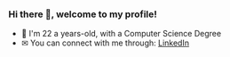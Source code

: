 ### Hi there 👋, welcome to my profile!

- 👤 I'm 22 a years-old, with a Computer Science Degree 
- ✉ You can connect with me through: [LinkedIn](https://www.linkedin.com/in/hpenap/)

<!--
**hpenapp/hpenapp** is a ✨ _special_ ✨ repository because its `README.md` (this file) appears on your GitHub profile.

Here are some ideas to get you started:

- 🔭 I’m currently working on ...
- 🌱 I’m currently learning ...
- 👯 I’m looking to collaborate on ...
- 🤔 I’m looking for help with ...
- 💬 Ask me about ...
- 📫 How to reach me: ...
- 😄 Pronouns: ...
- ⚡ Fun fact: ...
-->
